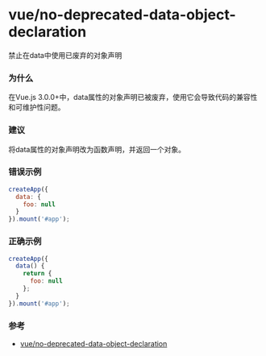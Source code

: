 # vue/no-deprecated-data-object-declaration

禁止在data中使用已废弃的对象声明

### 为什么

在Vue.js 3.0.0+中，data属性的对象声明已被废弃，使用它会导致代码的兼容性和可维护性问题。

### 建议

将data属性的对象声明改为函数声明，并返回一个对象。

### 错误示例

```js
createApp({
  data: {
    foo: null
  }
}).mount('#app');
```

### 正确示例

```js
createApp({
  data() {
    return {
      foo: null
    };
  }
}).mount('#app');
```

### 参考

- [vue/no-deprecated-data-object-declaration](https://eslint.vuejs.org/rules/no-deprecated-data-object-declaration.html)
